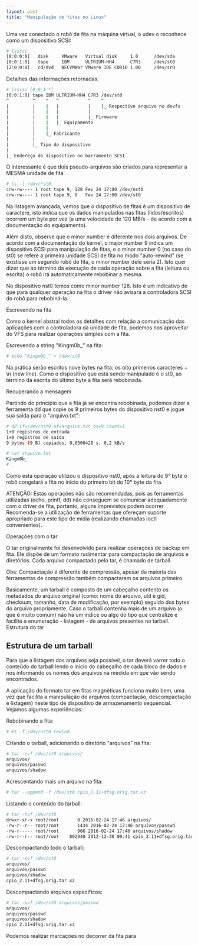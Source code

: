 ```yaml
---
layout: post
title: "Manipulação de fitas no Linux"
---
```


Uma vez conectado o robô de fita na máquina virtual, o udev o reconhece como um dispositivo SCSI:

```bash
# lsscsi
[0:0:0:0]   disk     VMware   Virtual disk     1.0      /dev/sda
[0:0:1:0]   tape     IBM      ULTRIUM-HH4      C7R3     /dev/st0
[2:0:0:0]   cd/dvd   NECVMWar VMware IDE CDR10 1.00     /dev/sr0
```

Detalhes das informações retornadas:

```bash
# lsscsi [0:0:1:*]
[0:0:1:0] tape IBM ULTRIUM-HH4 C7R3 /dev/st0
^         ^    ^   ^           ^    ^
|         |    |   |           |    |_ Respectivo arquivo no devfs
|         |    |   |           |
|         |    |   |           |_ Firmware
|         |    |   |_ Equipamento
|         |    |
|         |    |_ Fabricante
|         |
|         |_ Tipo do dispositivo
|
|_ Endereço do dispositivo no barramento SCSI
```

O interessante é que dois pseudo-arquivos são criados para representar a MESMA unidade de fita:

```bash
# ls -l /dev/*st0
crw-rw---- 1 root tape 9, 128 Fev 24 17:00 /dev/nst0
crw-rw---- 1 root tape 9, 0   Fev 24 17:00 /dev/st0
```

Na listagem avançada, vemos que o dispositivo de fitas é um dispositivo de caractere, isto indica que os dados manipulados nas fitas (lidos/escritos) ocorrem um byte por vez (a uma velocidade de 120 MB/s - de acordo com a documentação do equipamento).

Além disto, observe que o minor number é diferente nos dois arquivos. De acordo com a documentação do kernel, o major number 9 indica um dispositivo SCSI para manipulação de fitas, e o minor number 0 (no caso do st0) se refere a primeira unidade SCSI de fita no modo "auto-rewind" (se existisse um segundo robô de fita, o minor number dele seria 2). Isto quer dizer que ao término da execução de cada operação sobre a fita (leitura ou escrita) o robô irá automaticamente rebobinar a mesma.

No dispositivo nst0 temos como minor number 128. Isto é um indicativo de que para qualquer operação na fita o driver não avisará a controladora SCSI do robô para rebobiná-la.

Escrevendo na fita

Como o kernel abstrai todos os detalhes com relação a comunicação das aplicações com a controladora da unidade de fita, podemos nos aproveitar do VFS para realizar operações simples com a fita.

Escrevendo a string "Kingm0b_" na fita:

```bash
# echo "Kingm0b_" > /dev/st0
```

Na prática serão escritos nove bytes na fita: os oito primeiros caracteres + \n (new line). Como o dispositivo que está sendo manipulado é o st0, ao término da escrita do último byte a fita será rebobinada.

Recuperando a mensagem

Partindo do princípio que a fita já se encontra rebobinada, podemos dizer a ferramenta dd que copie os 9 primeiros bytes do dispositivo nst0 e jogue sua saída para o "arquivo.txt":

```bash
# dd if=/dev/nst0 of=arquivo.txt bs=9 count=1
1+0 registros de entrada
1+0 registros de saída
9 bytes (9 B) copiados, 0,0506426 s, 0,2 kB/s

# cat arquivo.txt
Kingm0b_
# _
```

Como esta operação utilizou o dispositivo nst0, após a leitura do 9° byte o robô congelará a fita no início do primeiro bit do 10° byte da fita.

ATENÇÃO: Estas operações não são recomendadas, pois as ferramentas utilizadas (echo, printf, dd) não conseguem se comunicar adequadamente com o driver de fita, portanto, alguns imprevistos podem ocorrer. Recomenda-se a utilização de ferramentas que ofereçam suporte apropriado para este tipo de mídia (realizando chamadas ioctl convenientes).

Operações com o tar

O tar originalmente foi desenvolvido para realizar operações de backup em fita. Ele dispõe de um formato rudimentar para compactação de arquivos e diretórios. Cada arquivo compactado pelo tar, é chamado de tarball.

Obs: Compactação é diferente de compressão, apesar da maioria das ferramentas de compressão também compactarem os arquivos primeiro.

Basicamente, um tarball é composto de um cabeçalho contento os metadados do arquivo original (como: nome do arquivo, uid e gid, checksum, tamanho, data de modificação, por exemplo) seguido dos bytes do arquivo propriamente. Caso o tarball contenha mais de um arquivo (o que é muito comum) não há um índice ou algo do tipo que centralize e facilite a enumeração - listagem - de arquivos presentes no tarball.
Estrutura do tar

## Estrutura de um tarball

Para que a listagem dos arquivos seja possível, o tar deverá varrer todo o conteúdo do tarball lendo o início do cabeçalho de cada bloco de dados e nos informando os nomes dos arquivos na medida em que vão sendo encontrados.

A aplicação do formato tar em fitas magnéticas funciona muito bem, uma vez que facilita a manipulação de arquivos (compactação, descompactação e listagem) neste tipo de dispositivo de armazenamento sequencial. Vejamos algumas experiências:

Rebobinando a fita:

```bash
# mt -f /dev/nst0 rewind
```

Criando o tarball, adicionando o diretório "arquivos" na fita:

```bash
# tar -cvf /dev/st0 arquivos/
arquivos/
arquivos/passwd
arquivos/shadow
```

Acrescentando mais um arquivo na fita:

```bash
# tar --append -f /dev/st0 cpio_2.11+dfsg.orig.tar.xz
```

Listando o conteúdo do tarball:

```bash
# tar -tvf /dev/st0
drwxr-xr-x root/root       0 2016-02-24 17:46 arquivos/
-rw-r--r-- root/root       1434 2016-02-24 17:46 arquivos/passwd
-rw-r----- root/root       966 2016-02-24 17:46 arquivos/shadow
-rw-r--r-- root/root    802940 2012-12-30 00:41 cpio_2.11+dfsg.orig.tar.xz
```

Descompactando todo o tarball:

```bash
# tar -xvf /dev/st0
arquivos/
arquivos/passwd
arquivos/shadow
cpio_2.11+dfsg.orig.tar.xz
```

Descompactando arquivos específicos:

```bash
# tar -xvf /dev/st0 arquivos/passwd
arquivos/
arquivos/passwd
arquivos/shadow
cpio_2.11+dfsg.orig.tar.xz
```

Podemos realizar marcações no decorrer da fita para

